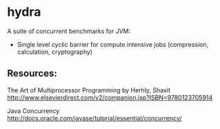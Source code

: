 hydra
=====

A suite of concurrent benchmarks for JVM:  

- Single level cyclic barrier for compute intensive jobs (compression, calculation, cryptography)  


Resources:  
----------  

The Art of Multiprocessor Programming by Herhly, Shavit  
http://www.elsevierdirect.com/v2/companion.jsp?ISBN=9780123705914  

Java Concurrency  
http://docs.oracle.com/javase/tutorial/essential/concurrency/

